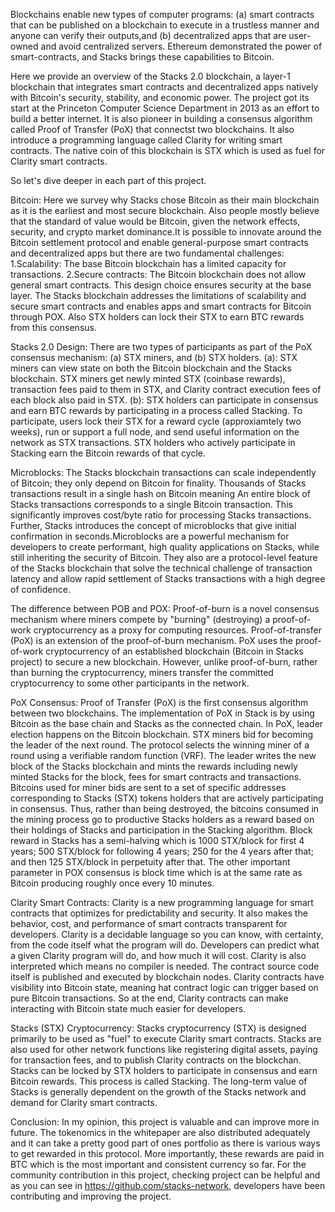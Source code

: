   Blockchains enable new types of computer programs: (a) smart contracts that can be 
published on a blockchain to execute in a trustless manner and anyone can verify their outputs,and (b) decentralized apps that are user-owned and avoid centralized servers. Ethereum 
demonstrated the power of smart-contracts, and Stacks brings these capabilities to Bitcoin.
  
  Here we provide an overview of the Stacks 2.0 blockchain, a layer-1 blockchain that integrates smart contracts and decentralized apps natively with Bitcoin's security, stability, and economic power. The project got its start at the Princeton Computer Science Department in 2013 as an effort to 
build a better internet. It is also pioneer in building a consensus algorithm called Proof of Transfer (PoX) that connectst two blockchains. It also introduce a programming language called Clarity for writing smart contracts. The native coin of this blockchain is STX which is used as fuel for Clarity smart contracts.

  So let's dive deeper in each part of this project.
  
  Bitcoin: Here we survey why Stacks chose Bitcoin as their main blockchain as it is the earliest and most secure blockchain. Also people mostly believe that the standard of value would be Bitcoin, given the network effects, security, and crypto market dominance.It is possible to innovate around the Bitcoin settlement protocol and enable general-purpose smart contracts and decentralized apps but there are two fundamental challenges:
1.Scalability: The base Bitcoin blockchain has a limited capacity for transactions.
2.Secure contracts: The Bitcoin blockchain does not allow general smart contracts. This design choice ensures security at the base layer.
The Stacks blockchain addresses the limitations of scalability and secure smart contracts and enables apps and smart contracts for Bitcoin through POX. Also STX holders can lock their STX to earn BTC rewards from this consensus.

  Stacks 2.0 Design: There are two types of participants as part of the PoX consensus mechanism: (a) STX miners, and (b) STX holders.
 (a): STX miners can view state on both the Bitcoin blockchain and the Stacks blockchain. STX miners get newly minted STX (coinbase rewards), transaction fees paid to them in STX, and Clarity contract execution fees of each block also paid in STX.
 (b): STX holders can participate in consensus and earn BTC rewards by participating in a process called Stacking. To participate, users lock their STX for a reward cycle (approxiamtely two weeks), run or support a full node, and send useful information on the network as STX transactions. STX holders who actively participate in Stacking earn the Bitcoin rewards of that cycle.
 
  Microblocks: The Stacks blockchain transactions can scale independently of Bitcoin; they only depend on Bitcoin for finality. Thousands of Stacks transactions result in a single hash on Bitcoin meaning  An entire block of Stacks transactions corresponds to a single Bitcoin transaction. This significantly improves cost/byte ratio for processing Stacks transactions. Further, Stacks introduces the concept of microblocks that give initial confirmation in seconds.Microblocks are a powerful mechanism for developers to create performant, high quality applications on Stacks, while still inheriting the security of Bitcoin. They also are a protocol-level feature of the Stacks blockchain that solve the technical challenge of transaction latency and allow rapid settlement of Stacks transactions with a high degree of confidence.

  The difference between POB and POX: Proof-of-burn is a novel consensus mechanism where miners compete by "burning" (destroying) a proof-of-work cryptocurrency as a proxy for computing resources. Proof-of-transfer (PoX) is an extension of the proof-of-burn mechanism. PoX uses the proof-of-work cryptocurrency of an established blockchain (Bitcoin in Stacks project) to secure a new blockchain. However, unlike proof-of-burn, rather than burning the cryptocurrency, miners transfer the committed cryptocurrency to some other participants in the network.
 
  PoX Consensus: Proof of Transfer (PoX) is the first consensus algorithm between two blockchains. The implementation of PoX in Stack is by using Bitcoin as the base chain and Stacks as the connected chain. In PoX, leader election happens on the Bitcoin blockchain.
 STX miners bid for becoming the leader of the next round. The protocol selects the winning miner of a round using a verifiable random function (VRF). The leader writes the new block of the Stacks blockchain and mints the rewards including newly minted Stacks for the block, fees for smart contracts and transactions. 
 Bitcoins used for miner bids are sent to a set of specific addresses corresponding to Stacks (STX) tokens holders that are actively participating in consensus. Thus, rather than being destroyed, the bitcoins consumed in the mining process go to productive Stacks holders as a reward based on their holdings of Stacks and participation in the Stacking algorithm.
 Block reward in Stacks has a semi-halving which is 1000 STX/block for first 4 years; 500 STX/block for following 4 years; 250 for the 4 years after that; and then 125 STX/block in perpetuity after that.
 The other important parameter in POX consensus is block time which is at the same rate as Bitcoin producing roughly once every 10 minutes.
 
  Clarity Smart Contracts: Clarity is a new programming language for smart contracts that optimizes for predictability and security. It also makes the behavior, cost, and performance of smart contracts transparent for developers. Clarity is a decidable language so you can know, with certainty, from the code itself what the program will do. Developers can predict what a given Clarity program will do, and how much it will cost. Clarity is also interpreted which means no compiler is needed. The contract source code itself is published and executed by blockchain nodes. Clarity contracts have visibility into Bitcoin state, meaning hat contract logic can trigger based on pure Bitcoin transactions. So at the end, Clarity contracts can make interacting with Bitcoin state much easier for developers. 

  Stacks (STX) Cryptocurrency: Stacks cryptocurrency (STX) is designed primarily to be used as "fuel" to execute Clarity smart contracts. Stacks are also used for other network functions like registering digital assets, paying for transaction fees, and to publish Clarity contracts on the blockchan. Stacks can be locked by STX holders to participate in consensus and earn Bitcoin rewards. This process is called Stacking. The long-term value of Stacks is generally dependent on the growth of the Stacks network and demand for Clarity smart contracts. 

  Conclusion: In my opinion, this project is valuable and can improve more in future. The tokenomics in the whitepaper are also distributed adequately and it can take 
a pretty good part of ones portfolio as there is various ways to get rewarded in this protocol. More importantly, these rewards are paid in BTC which is the most 
important and consistent currency so far. For the community contribution in this project, checking project can be helpful and as you can see in https://github.com/stacks-network, developers have been contributing and improving the project.
